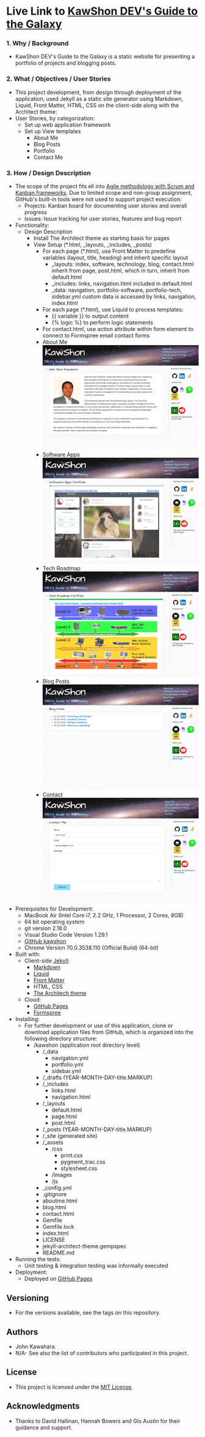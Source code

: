 # Live Link to [KawShon DEV's Guide to the Galaxy](https://jkawahara.github.io/kawshon/)
### 1. Why / Background
  * KawShon DEV's Guide to the Galaxy is a static website for presenting a portfolio of projects and blogging posts.
 ### 2. What / Objectives / User Stories
  * This project development, from design through deployment of the application, used Jekyll as a static site generator using Markdown, Liquid, Front Matter, HTML, CSS on the client-side along with the Architect theme:
  * User Stories, by categorization:
    * Set up web application framework
    * Set up View templates
      * About Me
      * Blog Posts
      * Portfolio
      * Contact Me
 ### 3. How / Design Description
  * The scope of the project fits ell into [Agile methodology with Scrum and Kanban frameworks](https://en.wikipedia.org/wiki/Agile_software_development). Due to limited scope and non-group assignment, GitHub's built-in tools were not used to support project execution:
    * Projects: Kanban board for documenting user stories and overall progress
    * Issues: Issue tracking for user stories, features and bug report
  * Functionality:
    * Design Description
      * Install The Architect theme as starting basis for pages
      * View Setup (*.html, _layouts, _includes, _posts)
        * For each page (*.html), use Front Matter to predefine variables (layout, title, heading) and inherit specific layout
          * _layouts: index, software, technology, blog, contact.html inherit from page, post.html, which in turn, inherit from default.html
          * _includes: links, navigation.html included in default.html 
          * _data: navigation, portfolio-software, portfolio-tech, sidebar.yml custom data is accessed by links, navigation, index.html
        * For each page (*.html), use Liquid to process templates:
          * {{ variable }} to output content
          * {% logic %} to perform logic statements
        * For contact.html, use action attribute within form element to connect to Formspree email contact forms
        * About Me ![aboutme.png](/assets/images/aboutme.png "aboutme")
        * Software Apps ![software.png](/assets/images/software.png "softwareapps")
        * Tech Roadmap ![tech.png](/assets/images/tech.png "techroadmap")
        * Blog Posts ![blogs.png](/assets/images/blogs.png "blogposts")
        * Contact ![contactme.png](/assets/images/contactme.png "contact")
  * Prerequisites for Development:
    * MacBook Air (Intel Core i7, 2.2 GHz, 1 Processor, 2 Cores, 8GB)
    * 64 bit operating system 
    * git version 2.18.0
    * Visual Studio Code Version 1.29.1
    * [GitHub kawshon](https://github.com/jkawahara/kawshon)
    * Chrome Version 70.0.3538.110 (Official Build) (64-bit)
  * Built with:
    * Client-side [Jekyll](https://jekyllrb.com/):
      * [Markdown](https://daringfireball.net/projects/markdown/)
      * [Liquid](https://shopify.github.io/liquid/)
      * [Front Matter](https://jekyllrb.com/docs/front-matter/)
      * HTML, CSS
      * [The Architech theme](https://github.com/pages-themes/architect)
    * Cloud:
      * [GitHub Pages](https://pages.github.com/)
      * [Formspree](https://formspree.io/)
  * Installing:
    * For further development or use of this application, clone or download application files from GitHub, which is organized into the following directory structure:
      * /kawshon (application root directory level)
        * /_data
          * navigation.yml
          * portfolio.yml
          * sidebar.yml
        * /_drafts (YEAR-MONTH-DAY-title.MARKUP)
        * /_includes
          * links.html
          * navigation.html
        * /_layouts
          * default.html
          * page.html
          * post.html
        * /_posts (YEAR-MONTH-DAY-title.MARKUP)
        * /_site (generated site)
        * /_assets
          * /css
            * print.css
            * pygment_trac.css
            * stylesheet.css
          * /images
          * /js
        * _config.yml
        * .gitignore
        * aboutme.html
        * blog.html
        * contact.html
        * Gemfile
        * Gemfile.lock
        * index.html
        * LICENSE
        * jekyll-architect-theme.gempspec
        * README.md
  * Running the tests:
    * Unit testing & integration testing was informally executed
  * Deployment:
    * Deployed on [GitHub Pages](https://jkawahara.github.io/kawshon/)
 ## Versioning
  * For the versions available, see the tags on this repository.
 ## Authors
  * John Kawahara.
  * N/A- See also the list of contributors who participated in this project.
 ## License
  * This project is licensed under the [MIT License](LICENSE).
 ## Acknowledgments
  * Thanks to David Hallinan, Hannah Bowers and Glo Austin for their guidance and support.
